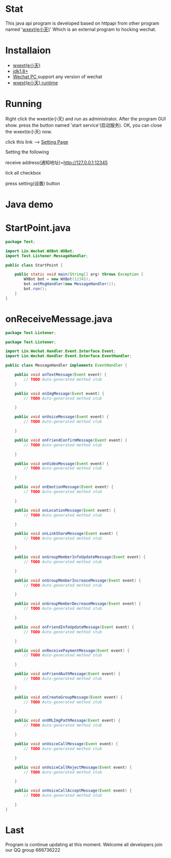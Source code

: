 # Stat
This java api program is developed based on httpapi from other program named '[wxext(e小天)](https://www.wxext.cn "e小天")'
Which is an external program to hocking wechat. 

# Installaion
+ [wxext(e小天)](https://www.wxext.cn/app/install.html "安装e小天")
+ [jdk1.8+](https://www.oracle.com/java/technologies/ "Java")
+ [Wechat PC ](https://pc.weixin.qq.com/ "微信 PC 版") support any version of wechat
+ [wxext(e小天) runtime](https://www.wxext.cn/app/install.html "")

# Running
Right click the wxext(e小天) and run as administrator.
After the program GUI show. press the button named 'start service'(启动服务).
OK, you can close the wxext(e小天) now.

click this link --> [Setting Page](https://www.wxext.cn/app/settings.html "") 

Setting the following

receive address(通知地址)=http://127.0.0.1:12345

tick all checkbox

press setting(设置) button

# Java demo

# StartPoint.java
```java
package Test;

import Lin.Wechat.WXBot.WXBot;
import Test.Listener.MessageHandler;

public class StartPoint {

	public static void main(String[] arg) throws Exception {
		WXBot bot = new WXBot(12345);
		bot.setMsgHandler(new MessageHandler());
		bot.run();
	}
}

```

# onReceiveMessage.java
```java
package Test.Listener;

package Test.Listener;

import Lin.Wechat.Handler.Event.Interface.Event;
import Lin.Wechat.Handler.Event.Interface.EventHandler;

public class MessageHandler implements EventHandler {

	public void onTextMessage(Event event) {
		// TODO Auto-generated method stub
	}

	public void onImgMessage(Event event) {
		// TODO Auto-generated method stub

	}

	public void onVoiceMessage(Event event) {
		// TODO Auto-generated method stub

	}

	public void onFriendConfirmMessage(Event event) {
		// TODO Auto-generated method stub

	}

	public void onVideoMessage(Event event) {
		// TODO Auto-generated method stub

	}

	public void onEmotionMessage(Event event) {
		// TODO Auto-generated method stub

	}

	public void onLocationMessage(Event event) {
		// TODO Auto-generated method stub

	}

	public void onLinkShareMessage(Event event) {
		// TODO Auto-generated method stub

	}

	public void onGroupMemberInfoUpdateMessage(Event event) {
		// TODO Auto-generated method stub

	}

	public void onGroupMemberIncreaseMessage(Event event) {
		// TODO Auto-generated method stub

	}

	public void onGroupMemberDecreaseMessage(Event event) {
		// TODO Auto-generated method stub

	}

	public void onFriendInfoUpdateMessage(Event event) {
		// TODO Auto-generated method stub

	}

	public void onReceivePaymentMessage(Event event) {
		// TODO Auto-generated method stub

	}

	public void onFriendAuthMessage(Event event) {
		// TODO Auto-generated method stub

	}

	public void onCreateGroupMessage(Event event) {
		// TODO Auto-generated method stub

	}

	public void onXMLImgPathMessage(Event event) {
		// TODO Auto-generated method stub

	}

	public void onVoiceCallMessage(Event event) {
		// TODO Auto-generated method stub

	}

	public void onVoiceCallRejectMessage(Event event) {
		// TODO Auto-generated method stub

	}

	public void onVoiceCallAcceptMessage(Event event) {
		// TODO Auto-generated method stub

	}
}
```

# Last
Program is continue updating at this moment. Welcome all developers join our QQ group 666736222
